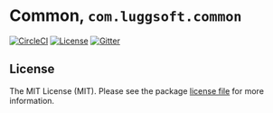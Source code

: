 # Common, `com.luggsoft.common`

[![CircleCI][img-circleci]][www-circleci]
[![License][img-license]][www-license]
[![Gitter][img-gitter]][www-gitter]

## License

The MIT License (MIT). Please see the package [license file][www-license] for more information.

[www-circleci]: https://circleci.com/gh/luggsoft/common
[img-circleci]: https://circleci.com/gh/luggsoft/common.svg?style=shield&circle-token=af646cb0e3f7a0a8c0d7c8591d0584ec2ed76609	
[www-license]: LICENSE.md
[img-license]: https://img.shields.io/badge/license-MIT-blue.svg
[www-gitter]: https://gitter.im/luggsoft-common/community
[img-gitter]: https://badges.gitter.im/luggsoft-common/community.svg
[img-common]: http://example.com
